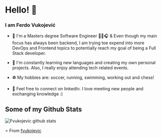 # Hello! 👋

### I am Ferdo Vukojević

- 🔭 I'm a Masters degree Software Engineer 👨‍💻🎧 & Even though my main focus has always been backend, I am trying toe expend into more DevOps and Frontend topics to potentially reach my goal of being a Full Stack developer.

- 🌱 I'm constantly learning new languages and creating my own personal projects. Also, I really enjoy attending tech related events.

- ⚽ My hobbies are: soccer, running, swimming, working out and chess!

- 👯 Feel free to connect on linkedIn. I love meeting new people and exchanging knowledge :) 

## Some of my Github Stats
![Fvukojevic github stats](https://github-readme-stats.vercel.app/api?username=fvukojevic&show_icons=true)

⭐️ From [fvukojevic](https://github.com/fvukojevic)
